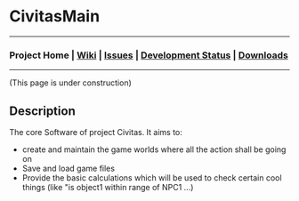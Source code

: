 
# CivitasMain

***

### Project Home | [Wiki](https://github.com/Pommesritter/CivitasMain/wiki/Home) | [Issues](https://github.com/Pommesritter/CivitasMain/issues) |  [Development Status](https://github.com/Pommesritter/CivitasMain/projects) | [Downloads](https://github.com/Pommesritter/CivitasMain/tree/master/downloads)


***

(This page is under construction)
## Description

The core Software of project Civitas. 
It aims to:
- create and maintain the game worlds where all the action shall be going on
- Save and load game files 
- Provide the basic calculations which will be used to check certain cool things (like "is object1 within range of NPC1 ...)
